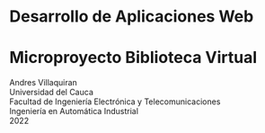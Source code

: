 # Desarrollo de Aplicaciones Web
# Microproyecto Biblioteca Virtual

Andres Villaquiran \
Universidad del Cauca \
Facultad de Ingeniería Electrónica y Telecomunicaciones \
Ingeniería en Automática Industrial \
2022
